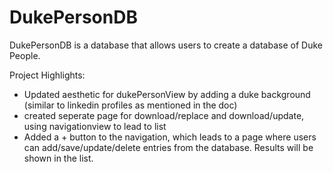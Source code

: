 #  DukePersonDB

DukePersonDB is a database that allows users to create a database of Duke People.

Project Highlights:
- Updated aesthetic for dukePersonView by adding a duke background (similar to linkedin profiles as mentioned in the doc)
- created seperate page for download/replace and download/update, using navigationview to lead to list
- Added a  + button to the navigation, which leads to a page where users can add/save/update/delete entries from the database. Results will be shown in the list. 
